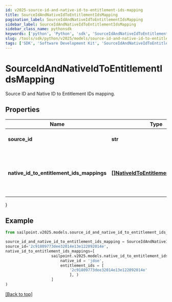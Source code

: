 ```yaml
---
id: v2025-source-id-and-native-id-to-entitlement-ids-mapping
title: SourceIdAndNativeIdToEntitlementIdsMapping
pagination_label: SourceIdAndNativeIdToEntitlementIdsMapping
sidebar_label: SourceIdAndNativeIdToEntitlementIdsMapping
sidebar_class_name: pythonsdk
keywords: ['python', 'Python', 'sdk', 'SourceIdAndNativeIdToEntitlementIdsMapping', 'V2025SourceIdAndNativeIdToEntitlementIdsMapping'] 
slug: /tools/sdk/python/v2025/models/source-id-and-native-id-to-entitlement-ids-mapping
tags: ['SDK', 'Software Development Kit', 'SourceIdAndNativeIdToEntitlementIdsMapping', 'V2025SourceIdAndNativeIdToEntitlementIdsMapping']
---
```


# SourceIdAndNativeIdToEntitlementIdsMapping

Source ID and Native ID to Entitlement IDs mapping.

## Properties

Name | Type | Description | Notes
------------ | ------------- | ------------- | -------------
**source_id** | **str** | The ID of the source system. | [required]
**native_id_to_entitlement_ids_mappings** | [**[]NativeIdToEntitlementIdsMapping**](native-id-to-entitlement-ids-mapping) | The native ID and entitlement IDs mapping in the source system. | [required]
}

## Example

```python
from sailpoint.v2025.models.source_id_and_native_id_to_entitlement_ids_mapping import SourceIdAndNativeIdToEntitlementIdsMapping

source_id_and_native_id_to_entitlement_ids_mapping = SourceIdAndNativeIdToEntitlementIdsMapping(
source_id='2c91809773dee32014e13e122092014e',
native_id_to_entitlement_ids_mappings=[
                    sailpoint.v2025.models.native_id_to_entitlement_ids_mapping.NativeIdToEntitlementIdsMapping(
                        native_id = 'jdoe', 
                        entitlement_ids = [
                            '2c91809773dee32014e13e122092014e'
                            ], )
                    ]
)

```
[[Back to top]](#) 

